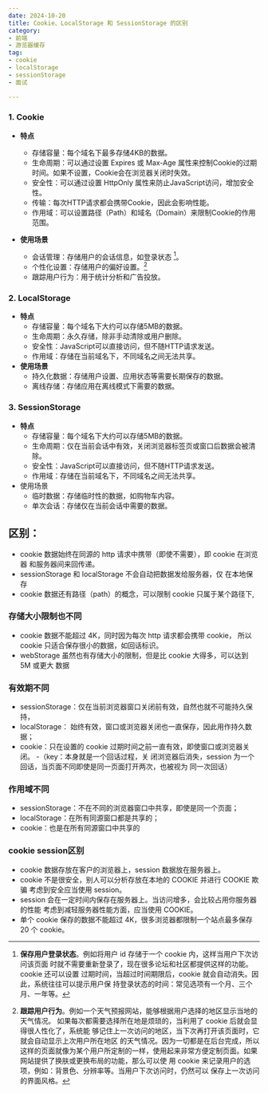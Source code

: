 ```yaml
--- 
date: 2024-10-20
title: Cookie、LocalStorage 和 SessionStorage 的区别
category: 
- 前端
- 游览器缓存
tag:
- cookie
- localStorage
- sessionStorage
- 面试

---
```


### 1. Cookie

- **特点**
    - 存储容量：每个域名下最多存储4KB的数据。
    - 生命周期：可以通过设置 Expires 或 Max-Age 属性来控制Cookie的过期时间。如果不设置，Cookie会在浏览器关闭时失效。
    - 安全性：可以通过设置 HttpOnly 属性来防止JavaScript访问，增加安全性。
    - 传输：每次HTTP请求都会携带Cookie，因此会影响性能。
    - 作用域：可以设置路径（Path）和域名（Domain）来限制Cookie的作用范围。

- **使用场景**
    - 会话管理：存储用户的会话信息，如登录状态 [^first]。
    - 个性化设置：存储用户的偏好设置。[^2]
    - 跟踪用户行为：用于统计分析和广告投放。
    
### 2. LocalStorage
- **特点**
    - 存储容量：每个域名下大约可以存储5MB的数据。
    - 生命周期：永久存储，除非手动清除或用户删除。
    - 安全性：JavaScript可以直接访问，但不随HTTP请求发送。
    - 作用域：存储在当前域名下，不同域名之间无法共享。
- **使用场景**
    - 持久化数据：存储用户设置、应用状态等需要长期保存的数据。
    - 离线存储：存储应用在离线模式下需要的数据。

### 3. SessionStorage
- **特点**
    - 存储容量：每个域名下大约可以存储5MB的数据。
    - 生命周期：仅在当前会话中有效，关闭浏览器标签页或窗口后数据会被清除。
    - 安全性：JavaScript可以直接访问，但不随HTTP请求发送。
    - 作用域：存储在当前域名下，不同域名之间无法共享。
- 使用场景
    - 临时数据：存储临时性的数据，如购物车内容。
    - 单次会话：存储仅在当前会话中需要的数据。


## **区别：**
- cookie 数据始终在同源的 http 请求中携带（即使不需要），即 cookie 在浏览器 和服务器间来回传递。
- sessionStorage 和 localStorage 不会自动把数据发给服务器，仅 在本地保存
- cookie 数据还有路径（path）的概念，可以限制 cookie 只属于某个路径下,

### 存储大小限制也不同
- cookie 数据不能超过 4K，同时因为每次 http 请求都会携带 cookie， 所以 cookie 只适合保存很小的数据，如回话标识。
- webStorage 虽然也有存储大小的限制，但是比 cookie 大得多，可以达到 5M 或更大 数据

### 有效期不同
- sessionStorage：仅在当前浏览器窗口关闭前有效，自然也就不可能持久保持，
- localStorage： 始终有效，窗口或浏览器关闭也一直保存，因此用作持久数据；
- cookie：只在设置的 cookie 过期时间之前一直有效，即使窗口或浏览器关闭。
    -（key：本身就是一个回话过程，关 闭浏览器后消失，session 为一个回话，当页面不同即使是同一页面打开两次，也被视为 同一次回话）

### 作用域不同
- sessionStorage：不在不同的浏览器窗口中共享，即使是同一个页面；
- localStorage：在所有同源窗口都是共享的；
- cookie：也是在所有同源窗口中共享的

### cookie session区别

- cookie 数据存放在客户的浏览器上，session 数据放在服务器上。
- cookie 不是很安全，别人可以分析存放在本地的 COOKIE 并进行 COOKIE 欺骗 考虑到安全应当使用 session。
- session 会在一定时间内保存在服务器上。当访问增多，会比较占用你服务器的性能 考虑到减轻服务器性能方面，应当使用 COOKIE。
- 单个 cookie 保存的数据不能超过 4K，很多浏览器都限制一个站点最多保存 20 个 cookie。

[^first]: **保存用户登录状态**。例如将用户 id 存储于一个 cookie 内，这样当用户下次访问该页面 时就不需要重新登录了，现在很多论坛和社区都提供这样的功能。 cookie 还可以设置 过期时间，当超过时间期限后，cookie 就会自动消失。因此，系统往往可以提示用户保 持登录状态的时间：常见选项有一个月、三个 月、一年等。
[^2]: **跟踪用户行为**。例如一个天气预报网站，能够根据用户选择的地区显示当地的天气情况。 如果每次都需要选择所在地是烦琐的，当利用了 cookie 后就会显得很人性化了，系统能 够记住上一次访问的地区，当下次再打开该页面时，它就会自动显示上次用户所在地区 的天气情况。因为一切都是在后台完成，所以这样的页面就像为某个用户所定制的一样，使用起来非常方便定制页面。如果网站提供了换肤或更换布局的功能，那么可以使 用 cookie 来记录用户的选项，例如：背景色、分辨率等。当用户下次访问时，仍然可以 保存上一次访问的界面风格。
